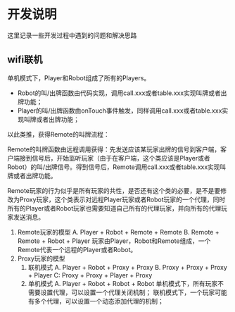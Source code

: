 # 开发说明 
这里记录一些开发过程中遇到的问题和解决思路

## wifi联机
单机模式下，Player和Robot组成了所有的Players。

- Robot的叫/出牌函数由代码实现，调用call.xxx或者table.xxx实现叫牌或者出牌功能；
- Player的叫/出牌函数由onTouch事件触发，同样调用call.xxx或者table.xxx实现叫牌或者出牌功能；

以此类推，获得Remote的叫牌流程：

Remote的叫牌函数由远程调用获得：先发送应该某玩家出牌的信号到客户端，客户端接到信号后，开始监听玩家（由于在客户端，这个类应该是Player或者Robot）的叫/出牌信号。得到信号后，Remote调用call.xxx或者table.xxx实现叫牌或者出牌功能。

Remote玩家的行为似乎是所有玩家的共性，是否还有这个类的必要，是不是要修改为Proxy玩家，这个类表示对远程Player玩家或者Robot玩家的一个代理，同时所有的Player或者Robot玩家也需要知道自己所有的代理玩家，并向所有的代理玩家发送消息。

1. Remote玩家的模型
   A. Player + Robot + Remote + Remote
   B. Remote + Remote + Robot + Player
   玩家由Player，Robot和Remote组成，一个Remote代表一个远程的Player或者Robot。
2. Proxy玩家的模型
   1) 联机模式
     A. Player + Robot + Proxy + Proxy
     B. Proxy  + Proxy + Proxy + Player
     C: Proxy  + Proxy + Player + Proxy
   2) 单机模式
     A. Player + Robot + Robot + Robot
   单机模式下，所有玩家不需要设置代理，可以设置一个代理关闭机制；
   联机模式下，一个玩家可能有多个代理，可以设置一个动态添加代理的机制；
